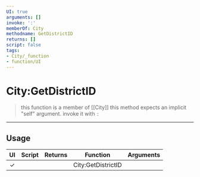 ```yaml
---
UI: true
arguments: []
invoke: ':'
memberOf: City
methodname: GetDistrictID
returns: []
script: false
tags:
- City/_function
- function/UI
---
```

# City:GetDistrictID
> this function is a member of [[City]]
> this method expects an implicit "self" argument. invoke it with `:`
-----
## Usage
|  UI | Script | Returns | Function | Arguments |
|:---:|:------:|-------:|:--------:|:---------|
|✓| ||City:GetDistrictID||
